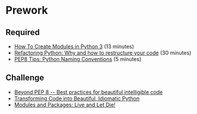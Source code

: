 Prework
======

Required
------

- [How To Create Modules in Python 3](https://www.youtube.com/watch?v=m6hhUBXcA-E) (13 minutes)
- [Refactoring Python: Why and how to restructure your code](https://www.youtube.com/watch?v=D_6ybDcU5gc) (30 minutes)
- [PEP8 Tips: Python Naming Conventions](https://www.youtube.com/watch?v=Uw95Uc3xgWU) (5 minutes)

Challenge
-----

- [Beyond PEP 8 -- Best practices for beautiful intelligible code](https://www.youtube.com/watch?v=wf-BqAjZb8M)
- [Transforming Code into Beautiful, Idiomatic Python](https://www.youtube.com/watch?v=OSGv2VnC0go&t=56s)
- [Modules and Packages: Live and Let Die!](https://www.youtube.com/watch?v=0oTh1CXRaQ0)

